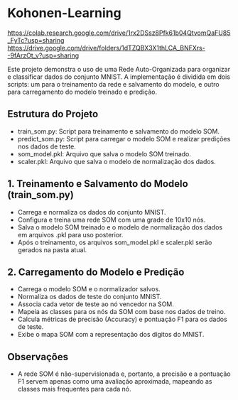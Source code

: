 # Kohonen-Learning
https://colab.research.google.com/drive/1rx2DSsz8Pfk61b04QtvomQaFU85_FyTc?usp=sharing
https://drive.google.com/drive/folders/1dTZQBX3X1thLCA_BNFXrs--9fArzOt_v?usp=sharing

Este projeto demonstra o uso de uma Rede Auto-Organizada para organizar e classificar dados do conjunto MNIST. A implementação é dividida em dois scripts: um para o treinamento da rede e salvamento do modelo, e outro para carregamento do modelo treinado e predição.

## Estrutura do Projeto
- train_som.py: Script para treinamento e salvamento do modelo SOM.
- predict_som.py: Script para carregar o modelo SOM e realizar predições nos dados de teste.
- som_model.pkl: Arquivo que salva o modelo SOM treinado.
- scaler.pkl: Arquivo que salva o modelo de normalização dos dados.

## 1. Treinamento e Salvamento do Modelo (train_som.py)
- Carrega e normaliza os dados do conjunto MNIST.
- Configura e treina uma rede SOM com uma grade de 10x10 nós.
- Salva o modelo SOM treinado e o modelo de normalização dos dados em arquivos .pkl para uso posterior.
- Após o treinamento, os arquivos som_model.pkl e scaler.pkl serão gerados na pasta atual.

## 2. Carregamento do Modelo e Predição

- Carrega o modelo SOM e o normalizador salvos.
- Normaliza os dados de teste do conjunto MNIST.
- Associa cada vetor de teste ao nó vencedor na SOM.
- Mapeia as classes para os nós da SOM com base nos dados de treino.
- Calcula métricas de precisão (Accuracy) e pontuação F1 para os dados de teste.
- Exibe o mapa SOM com a representação dos dígitos do MNIST.

## Observações
- A rede SOM é não-supervisionada e, portanto, a precisão e a pontuação F1 servem apenas como uma avaliação aproximada, mapeando as classes mais frequentes para cada nó.
